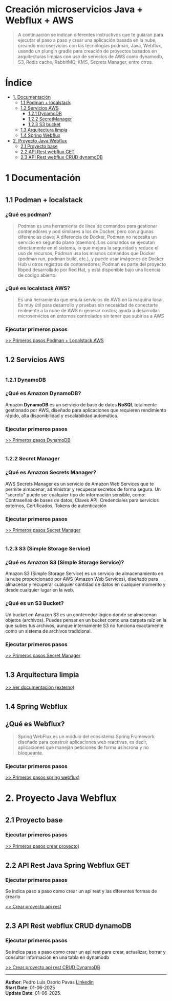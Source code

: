# Creación microservicios Java + Webflux + AWS
> A continuación se indican diferentes instructivos que te guiaran para ejecutar el paso a paso y crear una aplicación basada en la nube, creando microservicios con las tecnologias podman, Java, Webflux, usando un plungin gradle para creación de proyectos basados en arquitecturas limpias con uso de servicios de AWS como dynamodb, S3, Redis cache, RabbitMQ, KMS, Secrets Manager, entre otros.

# **Índice**

* [1. Documentación](#id1)
  * [1.1 Podman + localstack](#id1-1)
  * [1.2 Servicios AWS](#id1-2)
    * [1.2.1 DynamoDB](#id1-2-1)
    * [1.2.2 SecretManager](#id1-2-2)
    * [1.2.3 S3 bucket](#id1-2-1)
  * [1.3 Arquitectura limpia](#id1-3)
  * [1.4 Spring Webflux](#id1-4)
* [2. Proyecto Java Webflux](#id2)
  * [2.1 Proyecto base](#id2-1)
  * [2.2 API Rest webflux GET](#id2-2)
  * [2.3 API Rest webflux CRUD dynamoDB](#id2-3)

# <div id='id1'/>
# 1 Documentación

# <div id='id1-1'/>
## 1.1 Podman + localstack

### ¿Qué es podman?

> Podman es una herramienta de línea de comandos para gestionar contenedores y pod similares a los de Docker, pero con algunas diferencias clave; A diferencia de Docker, Podman no necesita un servicio en segundo plano (daemon). Los comandos se ejecutan directamente en el sistema, lo que mejora la seguridad y reduce el uso de recursos; Podman usa los mismos comandos que Docker (podman run, podman build, etc.), y puede usar imágenes de Docker Hub u otros registros de contenedores; Podman es parte del proyecto libpod desarrollado por Red Hat, y está disponible bajo una licencia de código abierto.

### ¿Qué es localstack AWS?

> Es una herramienta que emula servicios de AWS en la máquina local. Es muy útil para desarrollo y pruebas sin necesidad de conectarte realmente a la nube de AWS ni generar costos; ayuda a desarrollar microservicios en entornos controlados sin tener que subirlos a AWS

### Ejecutar primeros pasos

[>> Primeros pasos Podman + Localstack AWS](1-1-podman-localstack-aws.md)

# <div id='id1-2'/>
## 1.2 Servicios AWS

# <div id='id1-2-1'/>
### 1.2.1 DynamoDB

### ¿Qué es Amazon DynamoDB?

Amazon **DynamoDB** es un servicio de base de datos **NoSQL** totalmente gestionado por AWS, diseñado para aplicaciones que requieren rendimiento rápido, alta disponibilidad y escalabilidad automática.

### Ejecutar primeros pasos

[>> Primeros pasos DynamoDB](1-2-1-dynamodb.md)

# <div id='id1-2-2'/>
### 1.2.2 Secret Manager

### ¿Qué es Amazon Secrets Manager?

AWS Secrets Manager es un servicio de Amazon Web Services que te permite almacenar, administrar y recuperar secretos de forma segura. Un "secreto" puede ser cualquier tipo de información sensible, como: Contraseñas de bases de datos, Claves API, Credenciales para servicios externos, Certificados, Tokens de autenticación

### Ejecutar primeros pasos

[>> Primeros pasos Secret Manager](1-2-2-secret-manager.md)

# <div id='id1-2-3'/>
### 1.2.3 S3 (Simple Storage Service)

### ¿Qué es Amazon S3 (Simple Storage Service)?

Amazon S3 (Simple Storage Service) es un servicio de almacenamiento en la nube proporcionado por AWS (Amazon Web Services), diseñado para almacenar y recuperar cualquier cantidad de datos en cualquier momento y desde cualquier lugar en la web.

### ¿Qué es un S3 Bucket?

Un bucket en Amazon S3 es un contenedor lógico donde se almacenan objetos (archivos). Puedes pensar en un bucket como una carpeta raíz en la que subes tus archivos, aunque internamente S3 no funciona exactamente como un sistema de archivos tradicional.

### Ejecutar primeros pasos

[>> Primeros pasos Secret Manager](1-2-2-secret-manager.md)


[](README-SERVICIO-RABBITMQ.md)
[](README-WIREMOCK.md)
[](README-KAFKA.md)
[](README-KUBERNETES.md)

# <div id='id1-3'/>
## 1.3 Arquitectura limpia

[>> Ver documentación (externo)](https://medium.com/bancolombia-tech/clean-architecture-aislando-los-detalles-4f9530f35d7a)

# <div id='id1-4'/>
## 1.4 Spring Webflux

## ¿Qué es Webflux?
> Spring WebFlux es un módulo del ecosistema Spring Framework diseñado para construir aplicaciones web reactivas, es decir, aplicaciones que manejan peticiones de forma asíncrona y no bloqueante.

### Ejecutar primeros pasos

[>> Primeros pasos spring webflux)](1-3-spring-webflux.md)

# <div id='id2'/>
# 2. Proyecto Java Webflux

# <div id='id2-1'/>
## 2.1 Proyecto base

### Ejecutar primeros pasos

[>> Primeros pasos crear proyecto)](2-1-crear-proyecto-base.md)

# <div id='id2-2'/>
## 2.2 API Rest Java Spring Webflux GET

### Ejecutar primeros pasos

Se indica paso a paso como crear un api rest y las diferentes formas de crearlo

[>> Crear proyecto api rest](2-2-crear-api-rest.md)

# <div id='id2-3'/>
## 2.3 API Rest webflux CRUD dynamoDB

### Ejecutar primeros pasos

Se indica paso a paso como crear un api rest para crear, actualizar, borrar y consultar información en una tabla en dynamodb

[>> Crear proyecto api rest CRUD DynamoDB](2-3-crear-api-rest-crud-dynamodb.md)



---

**Author**: Pedro Luis Osorio Pavas [Linkedin](www.linkedin.com/in/pedro-luis-osorio-pavas-68b3a7106)  
**Start Date**: 01-06-2025  
**Update Date**: 01-06-2025.